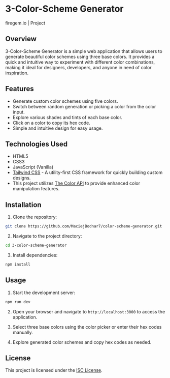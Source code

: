 # 3-Color-Scheme Generator

firegem.io | Project

## Overview

3-Color-Scheme Generator is a simple web application that allows users to generate beautiful color schemes using three base colors. It provides a quick and intuitive way to experiment with different color combinations, making it ideal for designers, developers, and anyone in need of color inspiration.

## Features

- Generate custom color schemes using five colors.
- Switch between random generation or picking a color from the color input.
- Explore various shades and tints of each base color.
- Click on a color to copy its hex code.
- Simple and intuitive design for easy usage.

## Technologies Used

- HTML5
- CSS3
- JavaScript (Vanilla)
- [Tailwind CSS](https://tailwindcss.com/) - A utility-first CSS framework for quickly building custom designs.
- This project utilizes [The Color API](http://www.thecolorapi.com/) to provide enhanced color manipulation features.

## Installation

1. Clone the repository:

```bash
git clone https://github.com/MaciejBodnar7/color-scheme-generator.git
```

2. Navigate to the project directory:

```bash
cd 3-color-scheme-generator
```

3. Install dependencies:

```bash
npm install
```

## Usage

1. Start the development server:

```bash
npm run dev
```

2. Open your browser and navigate to `http://localhost:3000` to access the application.

3. Select three base colors using the color picker or enter their hex codes manually.

4. Explore generated color schemes and copy hex codes as needed.

## License

This project is licensed under the [ISC License](https://github.com/probot/template/blob/master/LICENSE).
